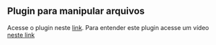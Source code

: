 Plugin para manipular arquivos
------------------------------

Acesse o plugin neste
[link](http://www.vim.org/scripts/script.php?script_id=2337#0.1.9).
Para entender este plugin acesse um vídeo
[neste link](http://www.screencast.com/t/P6nJkJ0DE)
